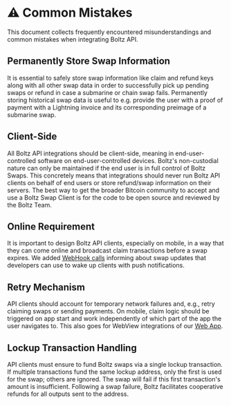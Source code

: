 # ⚠️ Common Mistakes

This document collects frequently encountered misunderstandings and common
mistakes when integrating Boltz API.

## Permanently Store Swap Information

It is essential to safely store swap information like claim and refund keys along with all other swap data in order to successfully pick up pending swaps or refund in case a submarine or chain swap fails. Permanently storing historical swap data is useful to e.g. provide the user with a proof of payment with a Lightning invoice and its corresponding preimage of a submarine swap.

## Client-Side

All Boltz API integrations should be client-side, meaning in end-user-controlled software on end-user-controlled devices. Boltz's non-custodial nature can only be maintained if the end user is in full control of Boltz Swaps. This concretely means that integrations should never run Boltz API clients on behalf of end users or store refund/swap information on their servers. The best way to get the broader Bitcoin community to accept and use a Boltz Swap Client is for the code to be open source and reviewed by the Boltz Team.

## Online Requirement

It is important to design Boltz API clients, especially on mobile, in a way that they can come online and broadcast claim transactions before a swap expires. We added [WebHook calls](https://github.com/BoltzExchange/boltz-backend/issues/605) informing about swap updates that developers can use to wake up clients with push notifications.

## Retry Mechanism

API clients should account for temporary network failures and, e.g., retry claiming swaps or sending payments. On mobile, claim logic should be triggered on app start and work independently of which part of the app the user navigates to. This also goes for WebView integrations of our [Web App](https://github.com/BoltzExchange/boltz-web-app).

## Lockup Transaction Handling

API clients must ensure to fund Boltz swaps via a single lockup transaction. If multiple transactions fund the same lockup address, only the first is used for the swap; others are ignored. The swap will fail if this first transaction's amount is insufficient. Following a swap failure, Boltz facilitates cooperative refunds for all outputs sent to the address.
